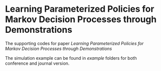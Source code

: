 # Learning Parameterized Policies for Markov Decision Processes through Demonstrations

The supporting codes for paper *Learning Parameterized Policies for Markov Decision Processes through Demonstrations*
  
The simulation example can be found in *example* folders for both conference and journal version.
